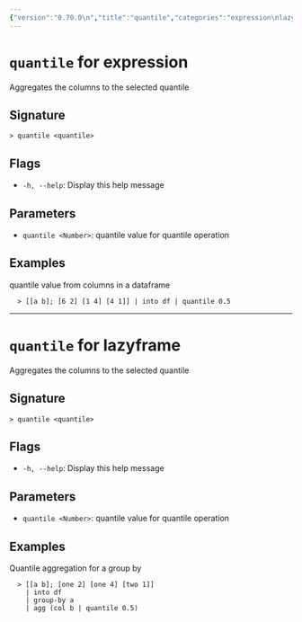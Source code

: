 ```yaml
---
{"version":"0.70.0\n","title":"quantile","categories":"expression\nlazyframe","usage":"Aggregates the columns to the selected quantile\nAggregates the columns to the selected quantile\n"}
---
```

<!-- THIS FILE IS GENERATED BY update_book_commands.cjs USING NUSHELL'S HELP COMMANDS.
REFRAIN FROM EDITING IT MANUALLY.-->
# <code>quantile</code> for expression

<div class='command-title'>Aggregates the columns to the selected quantile</div>

## Signature

```> quantile <quantile>```

## Flags

 * ```-h, --help```: Display this help message
## Parameters

 * ```quantile <Number>```: quantile value for quantile operation
## Examples

  quantile value from columns in a dataframe
```shell
  > [[a b]; [6 2] [1 4] [4 1]] | into df | quantile 0.5
```

---
# <code>quantile</code> for lazyframe

<div class='command-title'>Aggregates the columns to the selected quantile</div>

## Signature

```> quantile <quantile>```

## Flags

 * ```-h, --help```: Display this help message
## Parameters

 * ```quantile <Number>```: quantile value for quantile operation
## Examples

  Quantile aggregation for a group by
```shell
  > [[a b]; [one 2] [one 4] [two 1]]
    | into df
    | group-by a
    | agg (col b | quantile 0.5)
```


